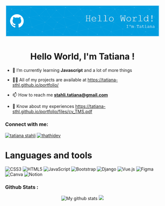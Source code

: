 <h1 align="center">
  <img src="https://raw.githubusercontent.com/tatiana-sthl/tatiana-sthl/master/github-header-image.png" alt="header" />
</h1>

<h1 align="center">Hello World, I'm Tatiana !</h1>



- 🌱 I’m currently learning **Javascript** and a lot of more things

- 👨‍💻 All of my projects are available at https://tatiana-sthl.github.io/portfolio/

- 📫 How to reach me **stahli.tatiana@gmail.com**

- 📄 Know about my experiences https://tatiana-sthl.github.io/portfolio/files/cv_TMS.pdf

<h3 align="left">Connect with me:</h3>
<p align="left">
<a href="https://www.linkedin.com/in/tatiana-stahli/" target="blank"><img align="center" src="https://raw.githubusercontent.com/rahuldkjain/github-profile-readme-generator/master/src/images/icons/Social/linked-in-alt.svg" alt="tatiana stahli" height="30" width="40" /></a>
 <a href="https://twitter.com/thathidev" target="blank"><img align="center" src="https://raw.githubusercontent.com/rahuldkjain/github-profile-readme-generator/master/src/images/icons/Social/twitter.svg" alt="thathidev" height="30" width="40" /></a>
</p>

# Languages and tools
![CSS3](https://img.shields.io/badge/css3-%231572B6.svg?style=for-the-badge&logo=css3&logoColor=white) ![HTML5](https://img.shields.io/badge/html5-%23E34F26.svg?style=for-the-badge&logo=html5&logoColor=white) ![JavaScript](https://img.shields.io/badge/javascript-%23323330.svg?style=for-the-badge&logo=javascript&logoColor=%23F7DF1E) ![Bootstrap](https://img.shields.io/badge/bootstrap-%23563D7C.svg?style=for-the-badge&logo=bootstrap&logoColor=white) ![Django](https://img.shields.io/badge/django-%23092E20.svg?style=for-the-badge&logo=django&logoColor=white) ![Vue.js](https://img.shields.io/badge/vuejs-%2335495e.svg?style=for-the-badge&logo=vuedotjs&logoColor=%234FC08D) 	![Figma](https://img.shields.io/badge/figma-%23F24E1E.svg?style=for-the-badge&logo=figma&logoColor=white) ![Canva](https://img.shields.io/badge/Canva-%2300C4CC.svg?style=for-the-badge&logo=Canva&logoColor=white) ![Notion](https://img.shields.io/badge/Notion-%23000000.svg?style=for-the-badge&logo=notion&logoColor=white)


<h3 align="left">Github Stats :</h3>
<p align="center">
<img width="48%" src="https://github-readme-stats.vercel.app/api?username=tatiana-sthl&show_icons=true&include_all_commits=true&theme=cobalt&hide_border=true" alt="My github stats" /> 
<img width="40%" src="https://github-readme-stats.vercel.app/api/top-langs/?username=tatiana-sthl&layout=compact&theme=cobalt&hide_border=true" />
</p>


